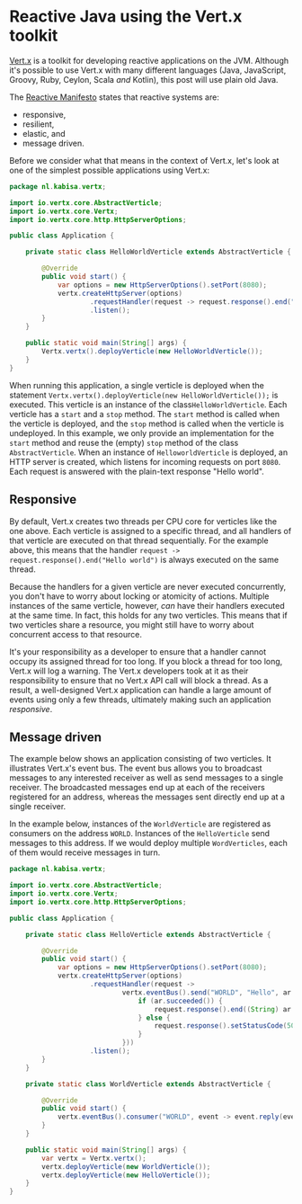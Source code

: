 # Reactive Java using the Vert.x toolkit

[Vert.x](https://vertx.io/) is a toolkit for developing reactive applications on the JVM.
Although it's possible to use Vert.x with many different languages (Java, JavaScript, Groovy, Ruby, Ceylon, Scala *and* Kotlin), this post will use plain old Java.

The [Reactive Manifesto](https://www.reactivemanifesto.org/) states that reactive systems are:
* responsive,
* resilient,
* elastic, and
* message driven.

Before we consider what that means in the context of Vert.x, let's look at one of the simplest possible applications using Vert.x:

```java
package nl.kabisa.vertx;

import io.vertx.core.AbstractVerticle;
import io.vertx.core.Vertx;
import io.vertx.core.http.HttpServerOptions;

public class Application {

    private static class HelloWorldVerticle extends AbstractVerticle {

        @Override
        public void start() {
            var options = new HttpServerOptions().setPort(8080);
            vertx.createHttpServer(options)
                    .requestHandler(request -> request.response().end("Hello world"))
                    .listen();
        }
    }

    public static void main(String[] args) {
        Vertx.vertx().deployVerticle(new HelloWorldVerticle());
    }
}
```

When running this application, a single verticle is deployed when the statement `Vertx.vertx().deployVerticle(new HelloWorldVerticle());` is executed.
This verticle is an instance of the class`HelloWorldVerticle`.
Each verticle has a `start` and a `stop` method.
The `start` method is called when the verticle is deployed,
and the `stop` method is called when the verticle is undeployed.
In this example, we only provide an implementation for the `start` method and reuse the (empty) `stop` method of the class `AbstractVerticle`.
When an instance of `HelloworldVerticle` is deployed, an HTTP server is created, which listens for incoming requests on port `8080`.
Each request is answered with the plain-text response "Hello world".

## Responsive

By default, Vert.x creates two threads per CPU core for verticles like the one above.
Each verticle is assigned to a specific thread, and all handlers of that verticle are executed on that thread sequentially.
For the example above, this means that the handler `request -> request.response().end("Hello world")` is always executed on the same thread.
 
Because the handlers for a given verticle are never executed concurrently, you don't have to worry about locking or atomicity of actions.
Multiple instances of the same verticle, however, *can* have their handlers executed at the same time.
In fact, this holds for any two verticles.
This means that if two verticles share a resource, you might still have to worry about concurrent access to that resource.

It's your responsibility as a developer to ensure that a handler cannot occupy its assigned thread for too long.
If you block a thread for too long, Vert.x will log a warning.
The Vert.x developers took at it as their responsibility to ensure that no Vert.x API call will block a thread.
As a result, a well-designed Vert.x application can handle a large amount of events using only a few threads,
ultimately making such an application *responsive*.

## Message driven

The example below shows an application consisting of two verticles.
It illustrates Vert.x's event bus.
The event bus allows you to broadcast messages to any interested receiver as well as send messages to a single receiver.
The broadcasted messages end up at each of the receivers registered for an address,
whereas the messages sent directly end up at a single receiver.

In the example below, instances of the `WorldVerticle` are registered as consumers on the address `WORLD`.
Instances of the `HelloVerticle` send messages to this address.
If we would deploy multiple `WordVerticles`, each of them would receive messages in turn.

```java
package nl.kabisa.vertx;

import io.vertx.core.AbstractVerticle;
import io.vertx.core.Vertx;
import io.vertx.core.http.HttpServerOptions;

public class Application {

    private static class HelloVerticle extends AbstractVerticle {

        @Override
        public void start() {
            var options = new HttpServerOptions().setPort(8080);
            vertx.createHttpServer(options)
                    .requestHandler(request ->
                            vertx.eventBus().send("WORLD", "Hello", ar -> {
                                if (ar.succeeded()) {
                                    request.response().end((String) ar.result().body());
                                } else {
                                    request.response().setStatusCode(500).end(ar.cause().getMessage());
                                }
                            }))
                    .listen();
        }
    }

    private static class WorldVerticle extends AbstractVerticle {

        @Override
        public void start() {
            vertx.eventBus().consumer("WORLD", event -> event.reply(event.body() + " world"));
        }
    }

    public static void main(String[] args) {
        var vertx = Vertx.vertx();
        vertx.deployVerticle(new WorldVerticle());
        vertx.deployVerticle(new HelloVerticle());
    }
}
```
